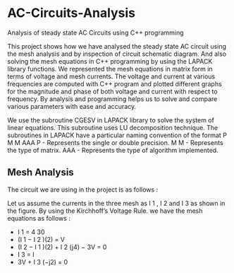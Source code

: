 # AC-Circuits-Analysis
Analysis of steady state AC Circuits using C++ programming

This project shows how we have analysed the steady state AC circuit using
the mesh analysis and by inspection of circuit schematic diagram. And also
solving the mesh equations in C++ programming by using the LAPACK
library functions. We represented the mesh equations in matrix form in
terms of voltage and mesh currents. The voltage and current at various
frequencies are computed with C++ program and plotted different graphs
for the magnitude and phase of both voltage and current with respect to
frequency. By analysis and programming helps us to solve and compare
various parameters with ease and accuracy.

We use the subroutine CGESV in LAPACK library to solve the system of
linear equations. This subroutine uses LU decomposition technique.
The subroutines in LAPACK have a particular naming convention of the
format
P M M AAA
P - Represents the single or double precision.
M M - Represents the type of matrix.
AAA - Represents the type of algorithm implemented.

## Mesh Analysis
The circuit we are using in the project is as follows :

Let us assume the currents in the three mesh as I 1 , I 2 and I 3 as shown in
the figure.
By using the Kirchhoff’s Voltage Rule.
we have the mesh equations as follows :
- I 1 = 4 30 
- (I 1 − I 2 )(2) = V 
- (I 2 − I 1 )(2) + I 2 (j4) − 3V  = 0
- I 3 = I 
- 3V  + I 3 (−j2) = 0
